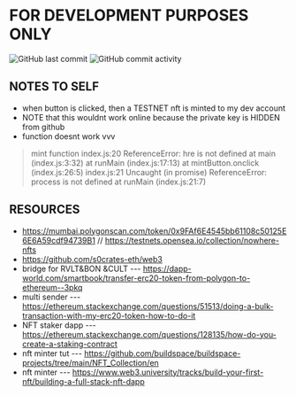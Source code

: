 # **FOR DEVELOPMENT PURPOSES ONLY**
<img alt="GitHub last commit" src="https://img.shields.io/github/last-commit/s0crates-eth/web3?color=orange&label=s0c%20was%20here%3D%3E&style=plastic"> <img alt="GitHub commit activity" src="https://img.shields.io/github/commit-activity/y/s0crates-eth/web3?color=orange&label=commits%20so%20far%20%3D%3E&style=plastic">

## **NOTES TO SELF**
- when button is clicked, then a TESTNET nft is minted to my dev account
- NOTE that this wouldnt work online because the private key is HIDDEN from github
- function doesnt work vvv
> mint function
> index.js:20 ReferenceError: hre is not defined
>     at main (index.js:3:32)
>     at runMain (index.js:17:13)
>     at mintButton.onclick (index.js:26:5)
> index.js:21 Uncaught (in promise) ReferenceError: process is not defined
>     at runMain (index.js:21:7)

## **RESOURCES**
- https://mumbai.polygonscan.com/token/0x9FAf6E4545bb61108c50125E6E6A59cdf94739B1 // https://testnets.opensea.io/collection/nowhere-nfts
- https://github.com/s0crates-eth/web3
- bridge for RVLT&BON &CULT --- https://dapp-world.com/smartbook/transfer-erc20-token-from-polygon-to-ethereum--3pkq
- multi sender ---  https://ethereum.stackexchange.com/questions/51513/doing-a-bulk-transaction-with-my-erc20-token-how-to-do-it
- NFT staker dapp --- https://ethereum.stackexchange.com/questions/128135/how-do-you-create-a-staking-contract
- nft minter tut --- https://github.com/buildspace/buildspace-projects/tree/main/NFT_Collection/en
- nft minter --- https://www.web3.university/tracks/build-your-first-nft/building-a-full-stack-nft-dapp
